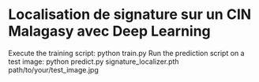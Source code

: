 # Localisation de signature sur un CIN Malagasy avec Deep Learning


Execute the training script: python train.py
Run the prediction script on a test image: python predict.py signature_localizer.pth path/to/your/test_image.jpg